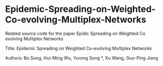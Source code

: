 # Epidemic-Spreading-on-Weighted-Co-evolving-Multiplex-Networks
Related source code for the paper Epidic Spreading on Weighted Co evolving Multiplex Networks

Title: Epidemic Spreading on Weighted Co-evolving Multiplex Networks

Authors: Bo Song, Hui-Ming Wu, Yurong Song *, Xu Wang, Guo-Ping Jiang
